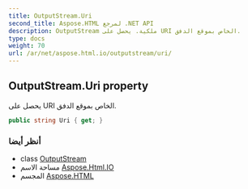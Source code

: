 ```yaml
---
title: OutputStream.Uri
second_title: Aspose.HTML لمرجع .NET API
description: OutputStream ملكية. يحصل على URI الخاص بموقع الدفق.
type: docs
weight: 70
url: /ar/net/aspose.html.io/outputstream/uri/
---
```

## OutputStream.Uri property

يحصل على URI الخاص بموقع الدفق.

```csharp
public string Uri { get; }
```

### أنظر أيضا

* class [OutputStream](../)
* مساحة الاسم [Aspose.Html.IO](../../outputstream/)
* المجسم [Aspose.HTML](../../../)


